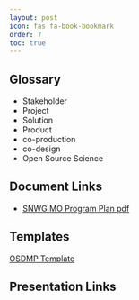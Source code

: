 ```yaml
---
layout: post
icon: fas fa-book-bookmark
order: 7
toc: true
---
```

## Glossary 
- Stakeholder
- Project
- Solution
- Product
- co-production
- co-design
- Open Source Science

## Document Links
- [SNWG MO Program Plan pdf](https://drive.google.com/file/d/1xe-rrKjwZZ7p0w39umL7nPdjCXmWwkUW/view?usp=sharing)

## Templates

[OSDMP Template](https://docs.google.com/document/d/1Q1bwUlnPS4LqSHUAkyBwHSsLtUTDizMvbf8oNSOlTtk/edit#heading=h.bga6f4my90jo)



## Presentation Links

